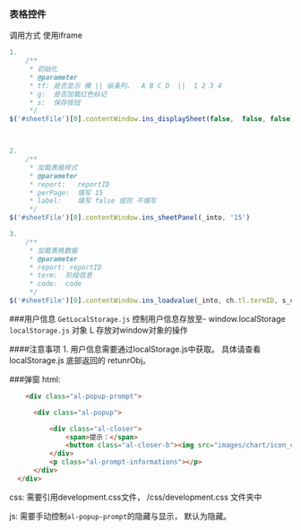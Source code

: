 ### 表格控件


调用方式 
使用iframe
```js
1.
    /**
     * 初始化
     * @parameter
     * tf: 是否显示 横 || 纵条列、  A B C D  ||  1 2 3 4
     * g:  是否加载红色标记
     * s:  保存按钮
     */
$('#sheetFile')[0].contentWindow.ins_displaySheet(false,  false, false)



2.
    /**
     * 加载表格样式
     * @parameter
     * report:   reportID
     * perPage:  填写 15
     * label:    填写 false 或则 不填写
     */
$('#sheetFile')[0].contentWindow.ins_sheetPanel(_into, '15')

3.
    /**
     * 加载表格数据
     * @parameter
     * report: reportID
     * term:  阶段信息
     * code:  code
     */
$('#sheetFile')[0].contentWindow.ins_loadvalue(_into, ch.tl.termID, s_code)

```


###用户信息
`GetLocalStorage.js` 控制用户信息存放至- window.localStorage
`localStorage.js`  对象 L 存放对window对象的操作

####注意事项
1.
  用户信息需要通过localStorage.js中获取。
  具体请查看 localStorage.js 底部返回的 retunrObj。


  ###弹窗
  html:

  ```html
      <div class="al-popup-prompt">

        <div class="al-popup">

            <div class="al-closer">
                <span>提示：</span>
                <button class="al-closer-b"><img src="images/chart/icon_close@2x.png" alt=""></button>
            </div>
            <p class="al-prompt-informations"></p>
        </div>
    </div>
  ```

css:
   需要引用development.css文件， /css/development.css 文件夹中

js: 需要手动控制`al-popup-prompt`的隐藏与显示， 默认为隐藏。